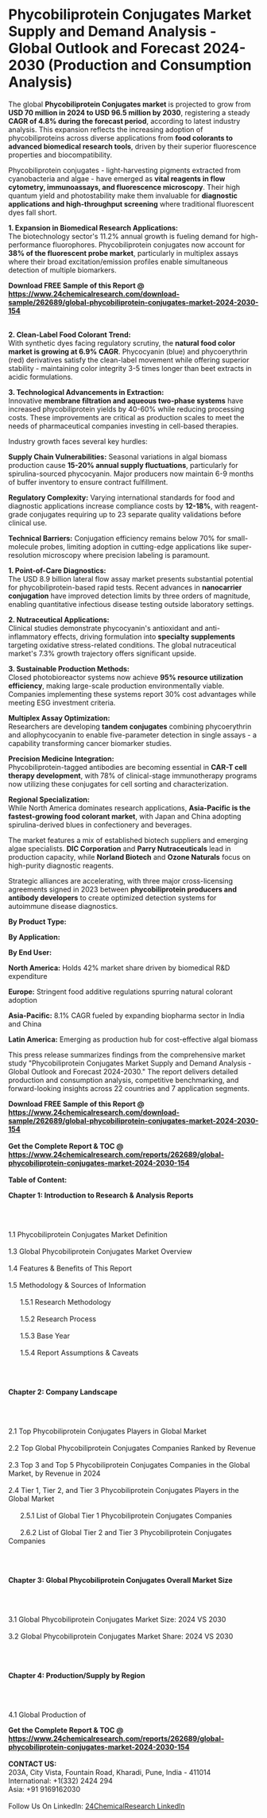 <h1>Phycobiliprotein Conjugates Market Supply and Demand Analysis - Global Outlook and Forecast 2024-2030 (Production and Consumption Analysis)</h1><p>The global <strong>Phycobiliprotein Conjugates market</strong> is projected to grow from <strong>USD 70 million in 2024 to USD 96.5 million by 2030</strong>, registering a steady <strong>CAGR of 4.8% during the forecast period</strong>, according to latest industry analysis. This expansion reflects the increasing adoption of phycobiliproteins across diverse applications from <strong>food colorants to advanced biomedical research tools</strong>, driven by their superior fluorescence properties and biocompatibility.</p><p>Phycobiliprotein conjugates - light-harvesting pigments extracted from cyanobacteria and algae - have emerged as <strong>vital reagents in flow cytometry, immunoassays, and fluorescence microscopy</strong>. Their high quantum yield and photostability make them invaluable for <strong>diagnostic applications and high-throughput screening</strong> where traditional fluorescent dyes fall short.</p><p><strong>1. Expansion in Biomedical Research Applications:</strong><br>
The biotechnology sector's 11.2% annual growth is fueling demand for high-performance fluorophores. Phycobiliprotein conjugates now account for <strong>38% of the fluorescent probe market</strong>, particularly in multiplex assays where their broad excitation/emission profiles enable simultaneous detection of multiple biomarkers.</p><div><b>Download FREE Sample of this Report @ 
            <a href="https://www.24chemicalresearch.com/download-sample/262689/global-phycobiliprotein-conjugates-market-2024-2030-154">
            https://www.24chemicalresearch.com/download-sample/262689/global-phycobiliprotein-conjugates-market-2024-2030-154</a></b></div><br><p><strong>2. Clean-Label Food Colorant Trend:</strong><br>
With synthetic dyes facing regulatory scrutiny, the <strong>natural food color market is growing at 6.9% CAGR</strong>. Phycocyanin (blue) and phycoerythrin (red) derivatives satisfy the clean-label movement while offering superior stability - maintaining color integrity 3-5 times longer than beet extracts in acidic formulations.</p><p><strong>3. Technological Advancements in Extraction:</strong><br>
Innovative <strong>membrane filtration and aqueous two-phase systems</strong> have increased phycobiliprotein yields by 40-60% while reducing processing costs. These improvements are critical as production scales to meet the needs of pharmaceutical companies investing in cell-based therapies.</p><p>Industry growth faces several key hurdles:</p><p><strong>Supply Chain Vulnerabilities:</strong> Seasonal variations in algal biomass production cause <strong>15-20% annual supply fluctuations</strong>, particularly for spirulina-sourced phycocyanin. Major producers now maintain 6-9 months of buffer inventory to ensure contract fulfillment.</p><p><strong>Regulatory Complexity:</strong> Varying international standards for food and diagnostic applications increase compliance costs by <strong>12-18%</strong>, with reagent-grade conjugates requiring up to 23 separate quality validations before clinical use.</p><p><strong>Technical Barriers:</strong> Conjugation efficiency remains below 70% for small-molecule probes, limiting adoption in cutting-edge applications like super-resolution microscopy where precision labeling is paramount.</p><p><strong>1. Point-of-Care Diagnostics:</strong><br>
The USD 8.9 billion lateral flow assay market presents substantial potential for phycobiliprotein-based rapid tests. Recent advances in <strong>nanocarrier conjugation</strong> have improved detection limits by three orders of magnitude, enabling quantitative infectious disease testing outside laboratory settings.</p><p><strong>2. Nutraceutical Applications:</strong><br>
Clinical studies demonstrate phycocyanin's antioxidant and anti-inflammatory effects, driving formulation into <strong>specialty supplements</strong> targeting oxidative stress-related conditions. The global nutraceutical market's 7.3% growth trajectory offers significant upside.</p><p><strong>3. Sustainable Production Methods:</strong><br>
Closed photobioreactor systems now achieve <strong>95% resource utilization efficiency</strong>, making large-scale production environmentally viable. Companies implementing these systems report 30% cost advantages while meeting ESG investment criteria.</p><p><strong>Multiplex Assay Optimization:</strong><br>
	Researchers are developing <strong>tandem conjugates</strong> combining phycoerythrin and allophycocyanin to enable five-parameter detection in single assays - a capability transforming cancer biomarker studies.</p><p><strong>Precision Medicine Integration:</strong><br>
	Phycobiliprotein-tagged antibodies are becoming essential in <strong>CAR-T cell therapy development</strong>, with 78% of clinical-stage immunotherapy programs now utilizing these conjugates for cell sorting and characterization.</p><p><strong>Regional Specialization:</strong><br>
	While North America dominates research applications, <strong>Asia-Pacific is the fastest-growing food colorant market</strong>, with Japan and China adopting spirulina-derived blues in confectionery and beverages.</p><p>The market features a mix of established biotech suppliers and emerging algae specialists. <strong>DIC Corporation</strong> and <strong>Parry Nutraceuticals</strong> lead in production capacity, while <strong>Norland Biotech</strong> and <strong>Ozone Naturals</strong> focus on high-purity diagnostic reagents.</p><p>Strategic alliances are accelerating, with three major cross-licensing agreements signed in 2023 between <strong>phycobiliprotein producers and antibody developers</strong> to create optimized detection systems for autoimmune disease diagnostics.</p><p><strong>By Product Type:</strong></p><p><strong>By Application:</strong></p><p><strong>By End User:</strong></p><p><strong>North America:</strong> Holds 42% market share driven by biomedical R&amp;D expenditure</p><p><strong>Europe:</strong> Stringent food additive regulations spurring natural colorant adoption</p><p><strong>Asia-Pacific:</strong> 8.1% CAGR fueled by expanding biopharma sector in India and China</p><p><strong>Latin America:</strong> Emerging as production hub for cost-effective algal biomass</p><p>This press release summarizes findings from the comprehensive market study "Phycobiliprotein Conjugates Market Supply and Demand Analysis - Global Outlook and Forecast 2024-2030." The report delivers detailed production and consumption analysis, competitive benchmarking, and forward-looking insights across 22 countries and 7 application segments.</p><div><b>Download FREE Sample of this Report @ 
            <a href="https://www.24chemicalresearch.com/download-sample/262689/global-phycobiliprotein-conjugates-market-2024-2030-154">
            https://www.24chemicalresearch.com/download-sample/262689/global-phycobiliprotein-conjugates-market-2024-2030-154</a></b></div><br><div><b>Get the Complete Report & TOC @ 
            <a href="https://www.24chemicalresearch.com/reports/262689/global-phycobiliprotein-conjugates-market-2024-2030-154">
            https://www.24chemicalresearch.com/reports/262689/global-phycobiliprotein-conjugates-market-2024-2030-154</a></b></div><br>
            <b>Table of Content:</b><p><p><strong>Chapter 1: Introduction to Research &amp; Analysis Reports</strong></p><br />
<br />
<p>1.1 Phycobiliprotein Conjugates Market Definition<br /><br />
1.3 Global Phycobiliprotein Conjugates Market Overview<br /><br />
1.4 Features &amp; Benefits of This Report<br /><br />
1.5 Methodology &amp; Sources of Information<br /><br />
&nbsp;&nbsp;&nbsp;&nbsp;&nbsp; 1.5.1 Research Methodology<br /><br />
&nbsp;&nbsp;&nbsp;&nbsp;&nbsp; 1.5.2 Research Process<br /><br />
&nbsp;&nbsp;&nbsp;&nbsp;&nbsp; 1.5.3 Base Year<br /><br />
&nbsp;&nbsp;&nbsp;&nbsp;&nbsp; 1.5.4 Report Assumptions &amp; Caveats</p><br />
<br />
<p><strong>Chapter 2: Company Landscape</strong></p><br />
<br />
<p>2.1 Top Phycobiliprotein Conjugates Players in Global Market<br /><br />
2.2 Top Global Phycobiliprotein Conjugates Companies Ranked by Revenue<br /><br />
2.3 Top 3 and Top 5 Phycobiliprotein Conjugates Companies in the Global Market, by Revenue in 2024<br /><br />
2.4 Tier 1, Tier 2, and Tier 3 Phycobiliprotein Conjugates Players in the Global Market<br /><br />
&nbsp;&nbsp;&nbsp;&nbsp;&nbsp; 2.5.1 List of Global Tier 1 Phycobiliprotein Conjugates Companies<br /><br />
&nbsp;&nbsp;&nbsp;&nbsp;&nbsp; 2.6.2 List of Global Tier 2 and Tier 3 Phycobiliprotein Conjugates Companies</p><br />
<br />
<p><strong>Chapter 3: Global Phycobiliprotein Conjugates Overall Market Size</strong></p><br />
<br />
<p>3.1 Global Phycobiliprotein Conjugates Market Size: 2024 VS 2030<br /><br />
3.2 Global Phycobiliprotein Conjugates Market Share: 2024 VS 2030</p><br />
<br />
<p><strong>Chapter 4: Production/Supply by Region</strong></p><br />
<br />
<p>4.1 Global Production of </p><div><b>Get the Complete Report & TOC @ 
            <a href="https://www.24chemicalresearch.com/reports/262689/global-phycobiliprotein-conjugates-market-2024-2030-154">
            https://www.24chemicalresearch.com/reports/262689/global-phycobiliprotein-conjugates-market-2024-2030-154</a></b></div><br><b>CONTACT US:</b><br>
            203A, City Vista, Fountain Road, Kharadi, Pune, India - 411014<br>
            International: +1(332) 2424 294<br>
            Asia: +91 9169162030 <br><br>
            Follow Us On LinkedIn: <a href="https://www.linkedin.com/company/24chemicalresearch/">24ChemicalResearch LinkedIn</a>